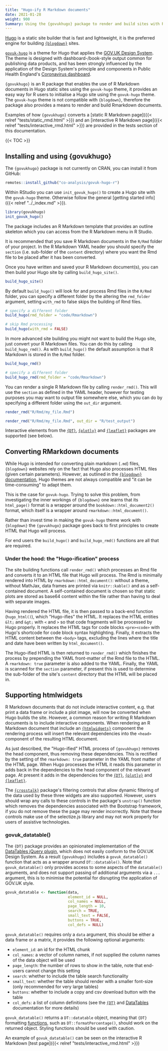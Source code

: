 ```yaml
---
title: "Hugo-ify R Markdown documents"
date: 2021-01-28
weight: 900
Summary: Using the {govukhugo} package to render and build sites with R Markdown documents
---
```


[Hugo](https://gohugo.io) is a static site builder that is fast and lightweight, it is the preferred engine for building [`{blogdown}`](https://cran.r-project.org/package=blogdown) sites.

[`govuk-hugo`](https://github.com/co-analysis/govuk-hugo) is a theme for Hugo that applies the [GOV.UK Design System](https://design-system.service.gov.uk/). The theme is designed with dashboard-/book-style output common for publishing data products, and has been strongly influenced by the application of the Design System's principle and components in Public Health England's [Coronavirus dashboard](https://coronavirus.data.gov.uk/).

`{govukhugo}` is an R package that enables the use of R Markdown documents in Hugo static sites using the `govuk-hugo` theme, it provides an easy way for R users to initialise a Hugo site using the `govuk-hugo` theme. The `govuk-hugo` theme is not compatible with `{blogdown}`, therefore the package also provides a means to render and build Rmarkdown documents.

Examples of how `{govukhugo}` converts a [static R Markdown page]({{< relref "tests/static_rmd.html" >}}) and an [interactive R Markdown page]({{< relref "tests/interactive_rmd.html" >}}) are provided in the tests section of this documentation.

{{< TOC >}}

## Installing and using {govukhugo}

The `{govukhugo}` package is not currently on CRAN, you can install it from GitHub:

```r
remotes::install_github("co-analysis/govuk-hugo-r")
```

Within RStudio you can use `init_govuk_hugo()` to create a Hugo site with the `govuk-hugo` theme. Otherwise follow the general [getting started info]({{< relref "../_index.md" >}}).

```r
library(govukhugo)
init_govuk_hugo()
```

The package includes an R Markdown template that provides an outline skeleton which you can access from the R Markdown menu in R Studio.

It is recommended that you save R Markdown documents in the `R/Rmd` folder of your project. In the R Markdown YAML header you should specify the `section` (i.e. sub-folder of the `content` directory) where you want the Rmd file to be placed after it has been converted.

Once you have written and saved your R Markdown document(s), you can then build your Hugo site by calling `build_hugo_site()`.

```r
build_hugo_site()
```

By default `build_hugo()` will look for and process Rmd files in the `R/Rmd` folder, you can specify a different folder by the altering the `rmd_folder` argument, setting `with_rmd` to false skips the building of Rmd files.

```r
# specify a different folder
build_hugo(rmd_folder = "code/Rmarkdown")

# skip Rmd processing
build_hugo(with_rmd = FALSE)
```

In more advanced site building you might not want to build the Hugo site, just convert your R Markdown files. You can do this by calling `build_hugo_rmd()`. As with `build_hugo()` the default assumption is that R Markdown is stored in the `R/Rmd` folder.

```r
build_hugo_rmd()

# specify a different folder
build_hugo_rmd(rmd_folder = "code/Rmarkdown")
```

You can render a single R Markdown file by calling `render_rmd()`. This will use the `section` as defined in the YAML header, however for testing purposes you may want to output file somewhere else, which you can do by specifying a different folder using the `out_dir` argument.

```r
render_rmd("R/Rmd/my_file.Rmd")

render_rmd("R/Rmd/my_file.Rmd", out_dir = "R/test_output")
```

Interactive elements from the [`{DT}`](https://rstudio.github.io/DT/), [`{plotly}`](https://plot.ly/r/) and  [`{leaflet}`](https://rstudio.github.io/leaflet/) packages are supported (see below).

## Converting RMarkdown documents

While Hugo is intended for converting plain markdown (`.md`) files, `{blogdown}` websites rely on the fact that Hugo also processes HTML files (given certain parameters). However, as outlined in the [`{blogdown}` documentation](https://bookdown.org/yihui/blogdown/other-themes.html), Hugo themes are not always compatible and "it can be time-consuming" to adapt them.

This is the case for `govuk-hugo`. Trying to solve this problem, from investigating the inner workings of `{blogdown}` one learns that its `html_page()` format is a wrapper around the `bookdown::html_document2()` format, which itself is a wrapper around `rmarkdown::html_document()`.

Rather than invest time in making the `govuk-hugo` theme work with `{blogdown}` the `{govukhugo}` package goes back to first principles to create HTML that Hugo will process.

For end users the `build_hugo()` and `build_hugo_rmd()` functions are all that are required.


### Under the hood: the "Hugo-ification" process
The site building functions call `render_rmd()` which processes an Rmd file and converts it to an HTML file that Hugo will process. The Rmd is minimally rendered into HTML by `rmarkdown::html_document()`: without a theme, without MathJax, data frames are printed via `knitr::kable()` and as a self-contained document. A self-contained document is chosen so that static plots are stored as base64 content within the file rather than having to deal with separate images.

Having rendered the HTML file, it is then passed to a back-end function (`hugo_html()`), which "Hugo-ifies" the HTML. It replaces the HTML entities `&lt;` and `&gt;` with `<` and `>` so that code fragments will be processed by Hugo properly. It replaces the HTML tags for code blocks `<pre><code>` with Hugo's shortcode for code block syntax highlighting. Finally, it extracts the HTML content between the `<body>` tags, excluding the lines where the title and date have been written by `html_document()`.

The Hugo-ified HTML is then returned to `render_rmd()` which finishes the process by prepending the YAML front-matter of the Rmd file to the HTML. A `rmarkdown: true` parameter is also added to the YAML. Finally, the YAML is scanned for the `section` parameter, if present this is used to determine the sub-folder of the site's `content` directory that the HTML will be placed in.

## Supporting htmlwidgets
R Markdown documents that do not include interactive content, e.g. that print a data frame or include a plot image, will now be converted when Hugo builds the site. However, a common reason for writing R Markdown documents is to include interactive components. When rendering an R Markdown document that include an [`{htmlwidgets}`](http://www.htmlwidgets.org/) component the rendering process will insert the relevant dependencies into the `<head>` component of the resulting HTML document.

As just described, the "Hugo-ified" HTML process of `{govukhugo}` removes the head component, thus removing these dependencies. This is rectified by the setting of the `rmarkdown: true` parameter in the YAML front matter of the HTML page. When Hugo processes the HTML it reads this parameter in adds back in the dependencies to the head component of the relevant page. At present it adds in the dependencies for the [`{DT}`](https://rstudio.github.io/DT/), [`{plotly}`](https://plot.ly/r/) and  [`{leaflet}`](https://rstudio.github.io/leaflet/).

The [`{crosstalk}`](https://rstudio.github.io/crosstalk/) package's filtering controls that allow dynamic filtering of the data used by these three widgets are also supported. However, users should wrap any calls to these controls in the package's `unstrap()` function which removes the dependencies associated with the Bootstrap framework, if you do not remove these the page may render incorrectly. Note that these controls make use of the selectize.js library and may not work properly for users of assistive technologies.

### govuk_datatable()
The `{DT}` package provides an opinionated implementation of the [DataTables jQuery plugin](https://datatables.net/), which does not easily conform to the GOV.UK Design System. As a result `{govukhugo}` includes a `govuk_datatable()` function that acts as a wrapper around `DT::datatable()`. Note that `govuk_datatable()` only provides access to some aspects of the `datatable()` arguments, and does not support passing of additional arguments via a `...` argument, this is to minimise the potential for disrupting the application of GOV.UK style.

```r
govuk_datatable <- function(data,
                            element_id = NULL,
                            col_names = NULL,
                            page_length = 10,
                            search = TRUE,
                            small_text = FALSE,
                            buttons = TRUE,
                            col_defs = NULL)
```

`govuk_datatable()` requires only a `data` argument, this should be either a data frame or a matrix, it provides the following optional arguments:

- `element_id`: an id for the HTML chunk
- `col_names`: a vector of column names, if not supplied the column names of the data object will be used
- `page_length`: the number of rows to show in the table, note that end-users cannot change this setting
- `search`: whether to include the table search functionality
- `small_text`: whether the table should render with a smaller font-size (only recommended for very large tables)
- `buttons`: whether to include a copy and csv download button with the table
- `col_defs`: a list of column definitions (see the [`{DT}`](https://rstudio.github.io/DT/options.html) and [DataTables](https://datatables.net/reference/option/columnDefs) documentation for more details)

`govuk_datatable()` returns a `DT::datatable` object, meaning that `{DT}` formatting [functions](https://rstudio.github.io/DT/functions.html), such as `DT::formatPercentage()`, should work on the returned object. Styling functions should be used with caution.

An example of `govuk_datatable()` can be seen on the interactive R Markdown [test page]({{< relref "tests/interactive_rmd.html" >}})